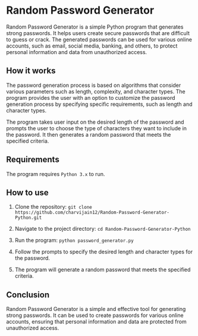 # Random Password Generator
Random Password Generator is a simple Python program that generates strong passwords. It helps users create secure passwords that are difficult to guess or crack. The generated passwords can be used for various online accounts, such as email, social media, banking, and others, to protect personal information and data from unauthorized access.


## How it works
The password generation process is based on algorithms that consider various parameters such as length, complexity, and character types. The program provides the user with an option to customize the password generation process by specifying specific requirements, such as length and character types.

The program takes user input on the desired length of the password and prompts the user to choose the type of characters they want to include in the password. It then generates a random password that meets the specified criteria.


## Requirements
The program requires `Python 3.x` to run.


## How to use
1. Clone the repository: `git clone https://github.com/charvijain12/Random-Password-Generator-Python.git`

2. Navigate to the project directory: `cd Random-Password-Generator-Python`

3. Run the program: `python password_generator.py`

4. Follow the prompts to specify the desired length and character types for the password.

5. The program will generate a random password that meets the specified criteria.


## Conclusion
Random Password Generator is a simple and effective tool for generating strong passwords. It can be used to create passwords for various online accounts, ensuring that personal information and data are protected from unauthorized access.
